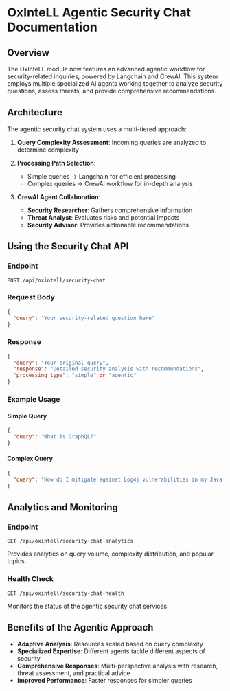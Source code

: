# OxInteLL Agentic Security Chat Documentation

## Overview

The OxInteLL module now features an advanced agentic workflow for security-related inquiries, powered by Langchain and CrewAI. This system employs multiple specialized AI agents working together to analyze security questions, assess threats, and provide comprehensive recommendations.

## Architecture

The agentic security chat system uses a multi-tiered approach:

1. **Query Complexity Assessment**: Incoming queries are analyzed to determine complexity
2. **Processing Path Selection**:
   - Simple queries → Langchain for efficient processing
   - Complex queries → CrewAI workflow for in-depth analysis

3. **CrewAI Agent Collaboration**:
   - **Security Researcher**: Gathers comprehensive information
   - **Threat Analyst**: Evaluates risks and potential impacts
   - **Security Advisor**: Provides actionable recommendations

## Using the Security Chat API

### Endpoint

```
POST /api/oxintell/security-chat
```

### Request Body

```json
{
  "query": "Your security-related question here"
}
```

### Response

```json
{
  "query": "Your original query",
  "response": "Detailed security analysis with recommendations",
  "processing_type": "simple" or "agentic"
}
```

### Example Usage

#### Simple Query
```json
{
  "query": "What is GraphQL?"
}
```

#### Complex Query
```json
{
  "query": "How do I mitigate against Log4j vulnerabilities in my Java application?"
}
```

## Analytics and Monitoring

### Endpoint

```
GET /api/oxintell/security-chat-analytics
```

Provides analytics on query volume, complexity distribution, and popular topics.

### Health Check

```
GET /api/oxintell/security-chat-health
```

Monitors the status of the agentic security chat services.

## Benefits of the Agentic Approach

- **Adaptive Analysis**: Resources scaled based on query complexity
- **Specialized Expertise**: Different agents tackle different aspects of security
- **Comprehensive Responses**: Multi-perspective analysis with research, threat assessment, and practical advice
- **Improved Performance**: Faster responses for simpler queries
